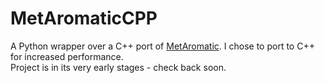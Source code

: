 # MetAromaticCPP
A Python wrapper over a C++ port of [MetAromatic](https://github.com/dsw7/MetAromatic). I chose to port to C++ for increased performance.  
Project is in its very early stages - check back soon.
